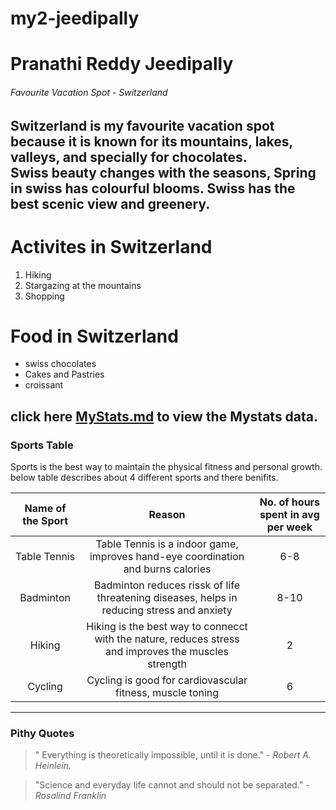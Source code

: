 # my2-jeedipally
# Pranathi Reddy Jeedipally
###### Favourite Vacation Spot - Switzerland
**Switzerland** is my favourite vacation spot because it is known for its mountains, lakes, valleys, and specially for chocolates.<br> Swiss beauty changes with the seasons, **Spring in swiss has colourful blooms**. Swiss has the best scenic view and greenery. 
---
# Activites in Switzerland
1. Hiking
2. Stargazing at the mountains
3. Shopping

# Food in Switzerland
* swiss chocolates
* Cakes and Pastries
* croissant

click here [MyStats.md](MyStats.md) to view the Mystats data.
---

### Sports Table

Sports is the best way to maintain the physical fitness and personal growth.
below table describes about 4 different sports and there benifits.

| Name of the Sport | Reason | No. of hours spent in avg per week |
| :---: | :---:| :---:|
| Table Tennis | Table Tennis is a indoor game, improves hand-eye coordination and burns calories| 6-8|
| Badminton | Badminton reduces rissk of life threatening diseases, helps in reducing stress and anxiety | 8-10 |
| Hiking | Hiking is the best way to connecct with the nature, reduces stress and improves the muscles strength | 2 |
| Cycling | Cycling is good for cardiovascular fitness, muscle toning | 6 |

---

### Pithy Quotes
> " Everything is theoretically impossible, until it is done." - *Robert A. Heinlein.*

> "Science and everyday life cannot and should not be separated." - *Rosalind Franklin*

